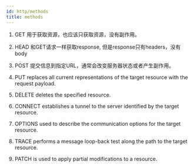 ```yaml
---
id: http/methods
title: methods
---
```


1. GET 用于获取资源，也应该只获取资源，没有副作用。

2. HEAD 和GET请求一样获取response, 但是response只有headers，没有body

3. POST 提交信息到指定URL，通常会改变服务器状态或者产生副作用。

4. PUT replaces all current representations of the target resource with the request payload.

5. DELETE deletes the specified resource.

6. CONNECT establishes a tunnel to the server identified by the target resource.

7. OPTIONS used to describe the communication options for the target resource.

8. TRACE performs a message loop-back test along the path to the target resource.

9. PATCH is used to apply partial modifications to a resource.